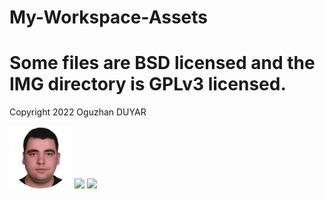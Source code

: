 # My-Workspace-Assets
# Some files are BSD licensed and the IMG directory is GPLv3 licensed.
Copyright 2022 Oguzhan DUYAR
<p float="left">
  <img src="https://github.com/OguzhanDUYAR/My-Workspace-Assets/blob/main/IMG/MY.webp" width="100" />
  <img src="https://opensource.org/files/OSI_Approved_License.png" width="100" /> 
  <img src="https://tr.wikipedia.org/wiki/Dosya:GPLv3_Logo.svg" width="100" />
</p>
